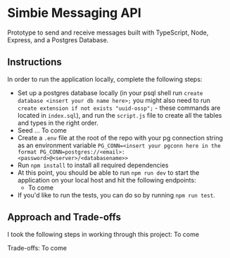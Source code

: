 # Simbie Messaging API

Prototype to send and receive messages built with TypeScript, Node, Express, and a Postgres Database.

## Instructions

In order to run the application locally, complete the following steps:
* Set up a postgres database locally (in your psql shell run ```create database <insert your db name here>;``` you might also need to run ```create extension if not exists "uuid-ossp";``` - these commands are located in ```index.sql```), and run the ```script.js``` file to create all the tables and types in the right order.
* Seed ... To come
* Create a ```.env``` file at the root of the repo with your pg connection string as an environment variable ```PG_CONN=<insert your pgconn here in the format PG_CONN=postgres://<email>:<password>@<server>/<databasename>>```
* Run ```npm install``` to install all required dependencies
* At this point, you should be able to run ```npm run dev``` to start the application on your local host and hit the following endpoints:
  - To come
* If you'd like to run the tests, you can do so by running ```npm run test```.

## Approach and Trade-offs

I took the following steps in working through this project:
To come

Trade-offs:
To come
